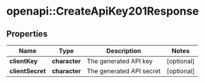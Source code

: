 # openapi::CreateApiKey201Response


## Properties
Name | Type | Description | Notes
------------ | ------------- | ------------- | -------------
**clientKey** | **character** | The generated API key | [optional] 
**clientSecret** | **character** | The generated API secret | [optional] 


